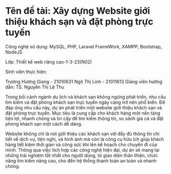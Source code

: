 # Tên đề tài: Xây dựng Website giới thiệu khách sạn và đặt phòng trực tuyến

Công nghệ sử dụng: MySQL, PHP, Laravel FrameWork, XAMPP, Bootstrap, NodeJS

Lớp: Thiết kế web nâng cao-1-3-23(N02)

Sinh viên thực hiện:

Trương Hương Giang - 21010631
Ngô Thị Linh - 21011613
Giảng viên hướng dẫn: TS. Nguyễn Thị Lệ Thu

Trong bối cảnh ngành du lịch và khách sạn không ngừng phát triển, nhu cầu tìm kiếm và đặt phòng khách sạn trực tuyến ngày càng trở nên phổ biến. Để đáp ứng nhu cầu này, dự án phát triển một website giới thiệu khách sạn và đặt phòng trực tuyến. Mục tiêu là cung cấp cho khách hàng một nền tảng tiện lợi, nhanh chóng và tin cậy để tìm kiếm thông tin, so sánh giá cả và đặt phòng khách sạn một cách dễ dàng.

Website không chỉ là nơi giới thiệu các khách sạn với đầy đủ thông tin chi tiết về dịch vụ, tiện nghi, và hình ảnh mà còn là công cụ hữu ích giúp khách hàng tiết kiệm thời gian và công sức khi lên kế hoạch cho chuyến đi của mình. Thông qua việc tích hợp các công nghệ hiện đại, dự án sẽ mang lại những trải nghiệm tốt nhất cho người dùng, từ giao diện thân thiện, chức năng tìm kiếm nâng cao, cho đến hệ thống thanh toán an toàn và nhanh chóng.
